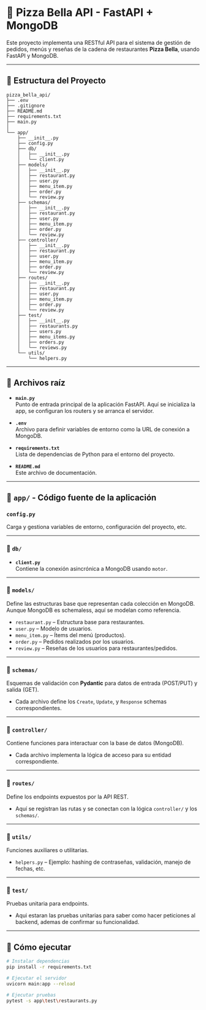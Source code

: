 # 🍕 Pizza Bella API - FastAPI + MongoDB

Este proyecto implementa una RESTful API para el sistema de gestión de pedidos, menús y reseñas de la cadena de restaurantes **Pizza Bella**, usando FastAPI y MongoDB.

---

## 📁 Estructura del Proyecto

```text
pizza_bella_api/
├── .env
├── .gitignore
├── README.md
├── requirements.txt
├── main.py
│
└── app/
    ├── __init__.py
    ├── config.py
    ├── db/
    │   ├── __init__.py
    │   └── client.py
    ├── models/
    │   ├── __init__.py
    │   ├── restaurant.py
    │   ├── user.py
    │   ├── menu_item.py
    │   ├── order.py
    │   └── review.py
    ├── schemas/
    │   ├── __init__.py
    │   ├── restaurant.py
    │   ├── user.py
    │   ├── menu_item.py
    │   ├── order.py
    │   └── review.py
    ├── controller/
    │   ├── __init__.py
    │   ├── restaurant.py
    │   ├── user.py
    │   ├── menu_item.py
    │   ├── order.py
    │   └── review.py
    ├── routes/
    │   ├── __init__.py
    │   ├── restaurant.py
    │   ├── user.py
    │   ├── menu_item.py
    │   ├── order.py
    │   └── review.py
    ├── test/
    │   ├── __init__.py
    │   ├── restaurants.py
    │   ├── users.py
    │   ├── menu_items.py
    │   ├── orders.py
    │   └── reviews.py
    └── utils/
        └── helpers.py
```

---

## 📄 Archivos raíz

- **`main.py`**  
  Punto de entrada principal de la aplicación FastAPI. Aquí se inicializa la app, se configuran los routers y se arranca el servidor.

- **`.env`**  
  Archivo para definir variables de entorno como la URL de conexión a MongoDB.

- **`requirements.txt`**  
  Lista de dependencias de Python para el entorno del proyecto.

- **`README.md`**  
  Este archivo de documentación.

---

## 📁 `app/` - Código fuente de la aplicación

### `config.py`  
Carga y gestiona variables de entorno, configuración del proyecto, etc.

---

### 📁 `db/`

- **`client.py`**  
  Contiene la conexión asincrónica a MongoDB usando `motor`.

---

### 📁 `models/`

Define las estructuras base que representan cada colección en MongoDB. Aunque MongoDB es schemaless, aquí se modelan como referencia.

- `restaurant.py` – Estructura base para restaurantes.  
- `user.py` – Modelo de usuarios.  
- `menu_item.py` – Ítems del menú (productos).  
- `order.py` – Pedidos realizados por los usuarios.  
- `review.py` – Reseñas de los usuarios para restaurantes/pedidos.

---

### 📁 `schemas/`

Esquemas de validación con **Pydantic** para datos de entrada (POST/PUT) y salida (GET).

- Cada archivo define los `Create`, `Update`, y `Response` schemas correspondientes.

---

### 📁 `controller/`

Contiene funciones para interactuar con la base de datos (MongoDB).

- Cada archivo implementa la lógica de acceso para su entidad correspondiente.

---

### 📁 `routes/`

Define los endpoints expuestos por la API REST.

- Aquí se registran las rutas y se conectan con la lógica `controller/` y los `schemas/`.

---

### 📁 `utils/`

Funciones auxiliares o utilitarias.

- `helpers.py` – Ejemplo: hashing de contraseñas, validación, manejo de fechas, etc.

---

### 📁 `test/`

Pruebas unitaria para endpoints.

- Aqui estaran las pruebas unitarias para saber como hacer peticiones al backend, ademas de confirmar su funcionalidad.

---

## 🚀 Cómo ejecutar

```bash
# Instalar dependencias
pip install -r requirements.txt

# Ejecutar el servidor
uvicorn main:app --reload

# Ejecutar pruebas
pytest -s app\test\restaurants.py
```
